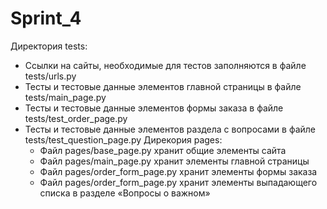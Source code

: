 # Sprint_4
Директория tests:
  - Ссылки на сайты, необходимые для тестов заполняются в файле tests/urls.py
  - Тесты и тестовые данные элементов главной страницы в файле tests/main_page.py
  - Тесты и тестовые данные элементов формы заказа в файле tests/test_order_page.py
  - Тесты и тестовые данные элементов раздела с вопросами в файле tests/test_question_page.py
Дирекория pages:
    - Файл pages/base_page.py хранит общие элементы сайта
    - Файл pages/main_page.py хранит элементы главной страницы
    - Файл pages/order_form_page.py хранит элементы формы заказа
    - Файл pages/order_form_page.py хранит элементы выпадающего списка в разделе «Вопросы о важном»


